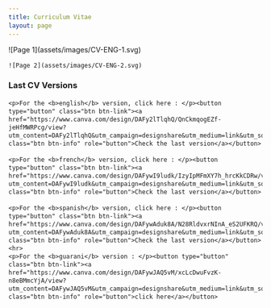 ```yaml
---
title: Curriculum Vitae
layout: page
---
```


<div>
  <div>
    ![Page 1](assets/images/CV-ENG-1.svg)

    ![Page 2](assets/images/CV-ENG-2.svg)
  </div>

  <div>
    <h3>Last CV Versions</h3>

    <p>For the <b>english</b> version, click here : </p><button type="button" class="btn btn-link"><a href="https://www.canva.com/design/DAFy2lTlqhQ/QnCkmqogEZf-jeHfMWRPcg/view?utm_content=DAFy2lTlqhQ&utm_campaign=designshare&utm_medium=link&utm_source=editor" class="btn btn-info" role="button">Check the last version</a></button>

    <p>For the <b>french</b> version, click here : </p><button type="button" class="btn btn-link"><a href="https://www.canva.com/design/DAFywI9ludk/IzyIpMFmXY7h_hrcKkCDRw/view?utm_content=DAFywI9ludk&utm_campaign=designshare&utm_medium=link&utm_source=editor" class="btn btn-info" role="button">Check the last version</a></button>

    <p>For the <b>spanish</b> version, click here : </p><button type="button" class="btn btn-link"><a href="https://www.canva.com/design/DAFywAduk8A/N28RldvxrNInA_eS2UFKRQ/view?utm_content=DAFywAduk8A&utm_campaign=designshare&utm_medium=link&utm_source=editor" class="btn btn-info" role="button">Check the last version</a></button>
    <hr>
    <p>For the <b>guarani</b> version : </p><button type="button" class="btn btn-link"><a href="https://www.canva.com/design/DAFywJAQ5vM/xcLcDwuFvzK-n8eBMmcYjA/view?utm_content=DAFywJAQ5vM&utm_campaign=designshare&utm_medium=link&utm_source=editor" class="btn btn-info" role="button">click here</a></button>
  </div>
</div>